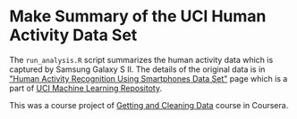 # Make Summary of the UCI Human Activity Data Set 

The `run_analysis.R` script summarizes the human activity data
which is captured by Samsung Galaxy S II.
The details of the original data is in 
["Human Activity Recognition Using Smartphones Data Set"](http://archive.ics.uci.edu/ml/datasets/Human+Activity+Recognition+Using+Smartphones)
page which is a part of
[UCI Machine Learning Repositoty](http://archive.ics.uci.edu/ml/index.html).

This was a course project of
[Getting and Cleaning Data](https://www.coursera.org/course/getdata)
course in Coursera.



